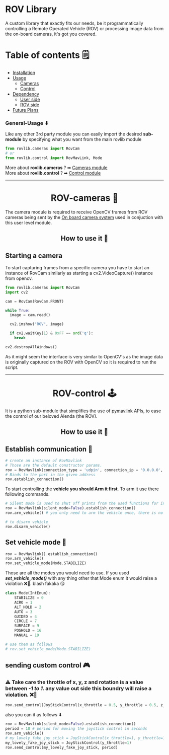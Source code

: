 # ROV Library

A custom library that exactly fits our needs, be it programmatically controlling a Remote Operated Vehicle (ROV) or processing image data from the on-board cameras, it's got you covered.

# Table of contents 🗒

- [Installation](#installation)
- [Usage](#general)
  - [Cameras](#cameras)
  - [Control](#control)
- [Dependency](#dependency)
  - [User side](#)
  - [ROV side](#)
- [Future Plans](#)

<a id='general'></a>

### General-Usage ⬇

Like any other 3rd party module you can easily import the desired **sub-module** by specifying what you want from the main rovlib module

```python
from rovlib.cameras import RovCam
# or
from rovlib.control import RovMavLink, Mode
```

More about **rovlib.cameras** ? ➡ [Cameras module](#cameras)
</br>
More about **rovlib.control** ? ➡ [Control module](#control)

---

<a id='cameras'></a>

<h1 align="center"> ROV-cameras 🎥 </h1>

The camera module is required to receive OpenCV frames from ROV cameras being sent by the [On board camera system](https://github.com/RobEn-AAST/ROV-camsys) used in conjuction with this user level module.

<h2 align="center"> How to use it 🔧 </h2>

## Starting a camera
To start capturing frames from a specific camera you have to start an instance of RovCam similarly as starting a cv2.VideoCapture() instance from opencv.

```python
from rovlib.cameras import RovCam
import cv2

cam = RovCam(RovCam.FRONT)

while True:
  image = cam.read()

  cv2.imshow("ROV", image)

  if cv2.waitKey(1) & 0xFF == ord('q'):
    break

cv2.destroyAllWindows()
```
As it might seem the interface is very similar to OpenCV's as the image data is originally captured on the ROV with OpenCV so it is required to run the script.

---

<a id='control'></a>

<h1 align="center"> ROV-control 🕹 </h1>

It is a python sub-module that simplifies the use of [pymavlink](https://mavlink.io/en/mavgen_python/) APIs, to ease the control of our beloved Alenda (the ROV).

<h2 align="center"> How to use it 🔧 </h2>

## Establish communication 🤝

```python
# create an instance of RovMavlink
# Those are the default constructor params.
rov = RovMavlink(connection_type = 'udpin', connection_ip = '0.0.0.0', connection_port = '14550', silent_mode = True)
# Binds to the port in the given address
rov.establish_connection()
```

To start controlling the **vehicle you should Arm it first**. To arm it use there following commands.

```python
# Silent mode is used to shut off prints from the used functions for instance - > 'vehicle Armed successfully'
rov = RovMavlink(silent_mode=False).establish_connection()
rov.arm_vehicle() # you only need to arm the vehicle once, there is no need to arm it every time you want to stablize it

# to disarm vehicle
rov.disarm_vehicle()
```

## Set vehicle mode 🎯

```python
rov = RovMavlink().establish_connection()
rov.arm_vehicle()
rov.set_vehicle_mode(Mode.STABILIZE)
```

Those are all the modes you would need to use. If you used **_set_vehicle_mode()_** with any thing other that Mode enum it would raise a violation ❌🔞. blash fakaka 😘

```python
class Mode(IntEnum):
    STABILIZE = 0
    ACRO = 1
    ALT_HOLD = 2
    AUTO = 3
    GUIDED = 4
    CIRCLE = 7
    SURFACE = 9
    POSHOLD = 16
    MANUAL = 19

# use them as follows
# rov.set_vehicle_mode(Mode.STABILIZE)

```

## sending custom control 🎮

### ⚠ Take care the throttle of x, y, z and rotation is a value between **_-1 to 1_**. any value out side this boundry will raise a violation. ❌🔞

```python
rov.send_control(JoyStickControl(x_throttle = 0.5, y_throttle = 0.5, z_throttle = 0, rotation_throttle = 1, delay = 0.1))
```

also you can it as follows ⬇

```python
rov = RovMavlink(silent_mode=False).establish_connection()
period = 10 # period for moving the joystick control in seconds
rov.arm_vehicle()
# my_lovely_fake_joy_stick = JoyStickControl(x_throttle=1, y_throttle=1) # name the param u want to add and give it a value between -1 to 1
my_lovely_fake_joy_stick = JoyStickControl(y_throttle=1)
rov.send_control(my_lovely_fake_joy_stick, period)
```
